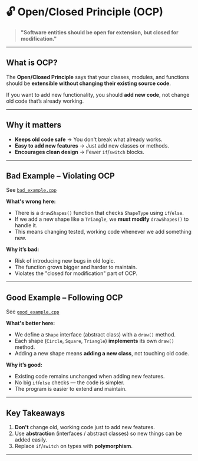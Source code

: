 # 🔓 Open/Closed Principle (OCP)

> **"Software entities should be open for extension, but closed for modification."**

---

## What is OCP?
The **Open/Closed Principle** says that your classes, modules, and functions should be **extensible without changing their existing source code**.

If you want to add new functionality, you should **add new code**, not change old code that’s already working.

---

## Why it matters
- **Keeps old code safe** → You don't break what already works.
- **Easy to add new features** → Just add new classes or methods.
- **Encourages clean design** → Fewer `if`/`switch` blocks.

---

## Bad Example – Violating OCP
See [`bad_example.cpp`](./bad_example.cpp)

**What's wrong here:**
- There is a `drawShapes()` function that checks `ShapeType` using `if`/`else`.
- If we add a new shape like a `Triangle`, we **must modify** `drawShapes()` to handle it.
- This means changing tested, working code whenever we add something new.

**Why it’s bad:**
- Risk of introducing new bugs in old logic.
- The function grows bigger and harder to maintain.
- Violates the "closed for modification" part of OCP.

---

## Good Example – Following OCP
See [`good_example.cpp`](./good_example.cpp)

**What's better here:**
- We define a `Shape` interface (abstract class) with a `draw()` method.
- Each shape (`Circle`, `Square`, `Triangle`) **implements** its own `draw()` method.
- Adding a new shape means **adding a new class**, not touching old code.

**Why it’s good:**
- Existing code remains unchanged when adding new features.
- No big `if`/`else` checks — the code is simpler.
- The program is easier to extend and maintain.

---

## Key Takeaways
1. **Don't** change old, working code just to add new features.  
2. Use **abstraction** (interfaces / abstract classes) so new things can be added easily.  
3. Replace `if`/`switch` on types with **polymorphism**.

---


